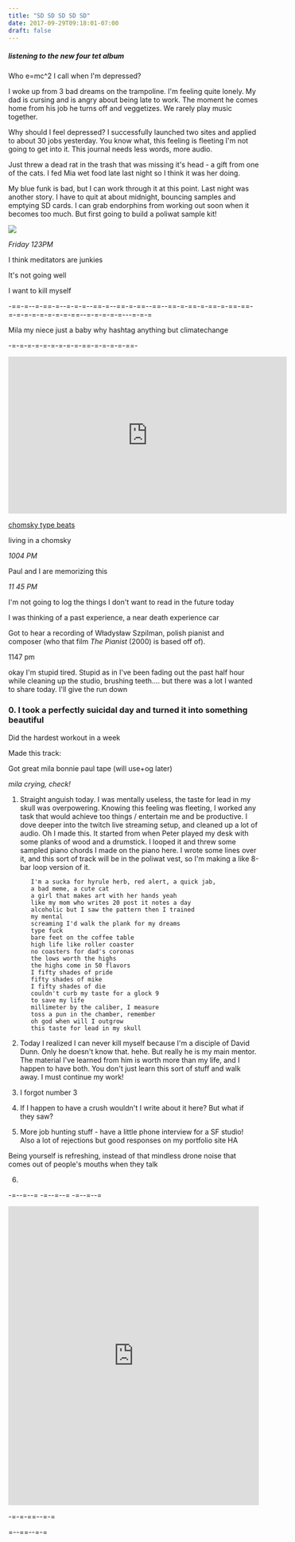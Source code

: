 ```yaml
---
title: "SD SD SD SD SD"
date: 2017-09-29T09:18:01-07:00
draft: false
---
```


##### listening to the new four tet album

Who e=mc^2 I call when I'm depressed?

I woke up from 3 bad dreams on the trampoline. I'm feeling quite lonely. My dad is cursing and is angry about being late to work. The moment he comes home from his job he turns off and veggetizes. We rarely play music together.

Why should I feel depressed? I successfully launched two sites and applied to about 30 jobs yesterday. You know what, this feeling is fleeting I'm not going to get into it.
This journal needs less words, more audio.

Just threw a dead rat in the trash that was missing it's head - a gift from one of the cats. I fed Mia wet food late last night so I think it was her doing.

My blue funk is bad, but I can work through it at this point. Last night was another story. I have to quit at about midnight, bouncing samples and emptying SD cards. I can grab endorphins from working out soon when it becomes too much. But first going to build a poliwat sample kit!   


<img src="/images/calamity-g.jpg"/>




*Friday 123PM*

I think meditators are junkies

It's not going well

I want to kill myself



-==-=--=-==-=--=-=-=--==-=--==-=-==--==--==-=-==-=-==-=-==-==-=-=-=-=-=-=-=-=-==--=-=-=-=-=---=-=-=

Mila my niece
just a baby
why hashtag anything but
    climatechange


-=-=-=-=-=-=-=-=-=-==-=-=-=-=-==-

<iframe width="560" height="315" src="https://www.youtube.com/embed/7v4chjHBwiI" frameborder="0" allowfullscreen></iframe>


[chomsky type beats](http://www.levity.com/orfeo/index.part1.html)

living in a chomsky


*1004 PM*

Paul and I are memorizing this

*11 45 PM*

I'm not going to log the things I don't want to read in the future today

I was thinking of a past experience, a near death experience car


Got to hear a recording of Władysław Szpilman, polish pianist and composer (who that film *The Pianist* (2000) is based off of).


1147 pm

okay I'm stupid tired. Stupid as in I've been fading out the past half hour while cleaning up the studio, brushing teeth....
but there was a lot I wanted to share today. I'll give the run down

### 0. I took a perfectly suicidal day and turned it into something beautiful

Did the hardest workout in a week

Made this track:

Got great mila bonnie paul tape (will use+og later)

*mila crying, check!*

1. Straight anguish today. I was mentally useless, the taste for lead in my skull was overpowering. Knowing this feeling was fleeting, I worked any task that would achieve too things / entertain me and be productive. I dove deeper into the twitch live streaming setup, and cleaned up a lot of audio. Oh I made this. It started from when Peter played my desk with some planks of wood and a drumstick. I looped it and threw some sampled piano chords I made on the piano here. I wrote some lines over it, and this sort of track will be in the poliwat vest, so I'm making a like 8-bar loop version of it.

          I'm a sucka for hyrule herb, red alert, a quick jab,
          a bad meme, a cute cat
          a girl that makes art with her hands yeah
          like my mom who writes 20 post it notes a day
          alcoholic but I saw the pattern then I trained
          my mental
          screaming I'd walk the plank for my dreams
          type fuck
          bare feet on the coffee table
          high life like roller coaster
          no coasters for dad's coronas
          the lows worth the highs
          the highs come in 50 flavors
          I fifty shades of pride
          fifty shades of mike
          I fifty shades of die
          couldn't curb my taste for a glock 9
          to save my life
          millimeter by the caliber, I measure
          toss a pun in the chamber, remember
          oh god when will I outgrow
          this taste for lead in my skull


2. Today I realized I can never kill myself because I'm a disciple of David Dunn. Only he doesn't know that. hehe. But really he is my main mentor. The material I've learned from him is worth more than my life, and I happen to have both. You don't just learn this sort of stuff and walk away. I must continue my work!

3. I forgot number 3

4. If I happen to have a crush wouldn't I write about it here? But what if they saw?

5. More job hunting stuff - have a little phone interview for a SF studio! Also a lot of rejections but good responses on my portfolio site HA

Being yourself is refreshing, instead of that mindless drone noise that comes out of people's mouths when they talk

6.


-=--=--= -=--=--= -=--=--=


<iframe width="100%" height="600" scrolling="no" frameborder="no" src="https://w.soundcloud.com/player/?url=https%3A//api.soundcloud.com/tracks/344756279%3Fsecret_token%3Ds-ONLwJ&amp;color=%2300aabb&amp;auto_play=false&amp;hide_related=false&amp;show_comments=true&amp;show_user=true&amp;show_reposts=false&amp;visual=true"></iframe>

-=-=-==--=-=

=--==--=-=
